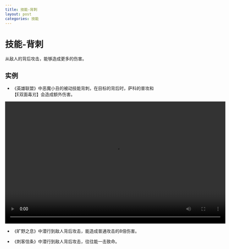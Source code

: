 ```yaml
---
title: 技能-背刺
layout: post
categories: 技能
---
```


# 技能-背刺
从敌人的背后攻击，能够造成更多的伤害。

## 实例

- 《英雄联盟》中恶魔小丑的被动技能背刺，在目标的背后时，萨科的普攻和【E双面毒刃】会造成额外伤害。

<video width="720" height="400" controls>
    <source src="{{ site.url }}/videos/背刺-恶魔小丑-萨科-被动.webm" type="video/webm">
</video>

- 《旷野之息》中潜行到敌人背后攻击，能造成普通攻击的8倍伤害。

- 《刺客信条》中潜行到敌人背后攻击，往往能一击致命。